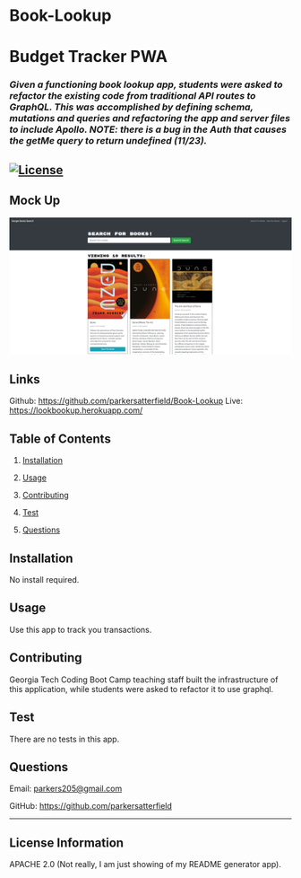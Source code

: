 # Book-Lookup
# **Budget Tracker PWA**

### *Given a functioning book lookup app, students were asked to refactor the existing code from traditional API routes to GraphQL. This was accomplished by defining schema, mutations and queries and refactoring the app and server files to include Apollo. NOTE: there is a bug in the Auth that causes the getMe query to return undefined (11/23).* 

## [![License](https://img.shields.io/badge/License-Apache%202.0-blue.svg)](https://opensource.org/licenses/Apache-2.0) 

## Mock Up
![Mock Up](./mock.png) 

## Links
Github: https://github.com/parkersatterfield/Book-Lookup
Live: https://lookbookup.herokuapp.com/

## Table of Contents 

1. [Installation](#installation)

2. [Usage](#usage)

3. [Contributing](#contributing)

4. [Test](#test)

5. [Questions](#questions)

## Installation 

No install required.
## Usage 

Use this app to track you transactions.

## Contributing 

Georgia Tech Coding Boot Camp teaching staff built the infrastructure of this application, while students were asked to refactor it to use graphql.

## Test 

There are no tests in this app.

## Questions 

Email: parkers205@gmail.com 

GitHub: https://github.com/parkersatterfield 

---

## License Information 
APACHE 2.0 (Not really, I am just showing of my README generator app).

            